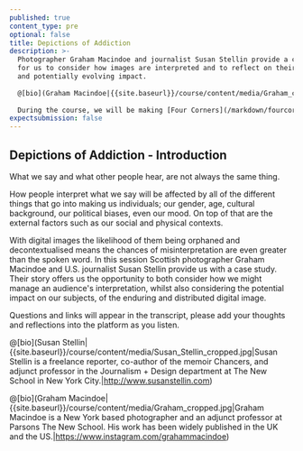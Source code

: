 ```yaml
---
published: true
content_type: pre
optional: false
title: Depictions of Addiction
description: >-
  Photographer Graham Macindoe and journalist Susan Stellin provide a case-study
  for us to consider how images are interpreted and to reflect on their enduring
  and potentially evolving impact. 
  
  @[bio](Graham Macindoe|{{site.baseurl}}/course/content/media/Graham_cropped.jpg)| Graham Macindoe is a New York based photographer and an adjunct professor at Parsons The New School. His work has been widely published in the UK and the US.|https://www.instagram.com/grahammacindoe)
  
  During the course, we will be making [Four Corners](/markdown/fourcorners.md) images as a way of sharing and discussing the emergent issues.
expectsubmission: false
---
```

## Depictions of Addiction - Introduction

What we say and what other people hear, are not always the same thing. 

How people interpret what we say will be affected by all of the different things that go into making us individuals; our gender, age, cultural background, our political biases, even our mood. On top of that are the external factors such as our social and physical contexts. 

With digital images the likelihood of them being orphaned and decontextualised means the chances of misinterpretation are even greater than the spoken word. In this session Scottish photographer Graham Macindoe and U.S. journalist Susan Stellin provide us with a case study. Their story offers us the opportunity to both consider how we might manage an audience's interpretation, whilst also considering the potential impact on our subjects, of the enduring and distributed digital image.

Questions and links will appear in the transcript, please add your thoughts and reflections into the platform as you listen.

@[bio](Susan Stellin|{{site.baseurl}}/course/content/media/Susan_Stellin_cropped.jpg|Susan Stellin is a freelance reporter, co-author of the memoir Chancers, and adjunct professor in the Journalism + Design department at The New School in New York City.|http://www.susanstellin.com)

@[bio](Graham Macindoe|{{site.baseurl}}/course/content/media/Graham_cropped.jpg|Graham Macindoe is a New York based photographer and an adjunct professor at Parsons The New School. His work has been widely published in the UK and the US.|https://www.instagram.com/grahammacindoe)
